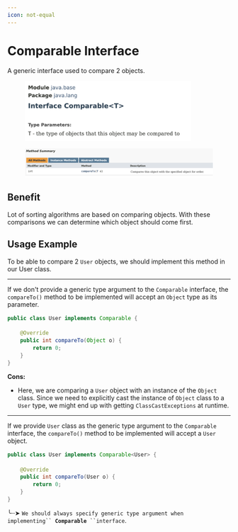```yaml
---
icon: not-equal
---
```


# Comparable Interface

A generic interface used to compare 2 objects.

<div align="left">

<figure><img src="../../.gitbook/assets/java-ad-generics-7-comparable-interface-1.png" alt="" width="375"><figcaption></figcaption></figure>

</div>

<figure><img src="../../.gitbook/assets/java-ad-generics-8-comparable-interface-2.png" alt=""><figcaption></figcaption></figure>

## Benefit

Lot of sorting algorithms are based on comparing objects. With these comparisons we can determine which object should come first.



## Usage Example

To be able to compare 2 `User` objects, we should implement this method in our User class.

***

If we don't provide a generic type argument to the `Comparable` interface, the `compareTo()` method to be implemented will accept an `Object` type as its parameter.

```java
public class User implements Comparable {

    @Override
    public int compareTo(Object o) { 
        return 0;
    }
}
```



**Cons:**

* Here, we are comparing a `User` object with an instance of the `Object` class. Since we need to explicitly cast the instance of `Object` class to a `User` type, we might end up with getting `ClassCastExceptions` at runtime.



***

If we provide `User` class as the generic type argument to the `Comparable` interface, the `compareTo()` method to be implemented will accept a `User` object.

```java
public class User implements Comparable<User> {

    @Override
    public int compareTo(User o) {
        return 0;
    }
}
```

╰┈➤ `We should always specify generic type argument when implementing`` `**`Comparable`**` ``interface`.



